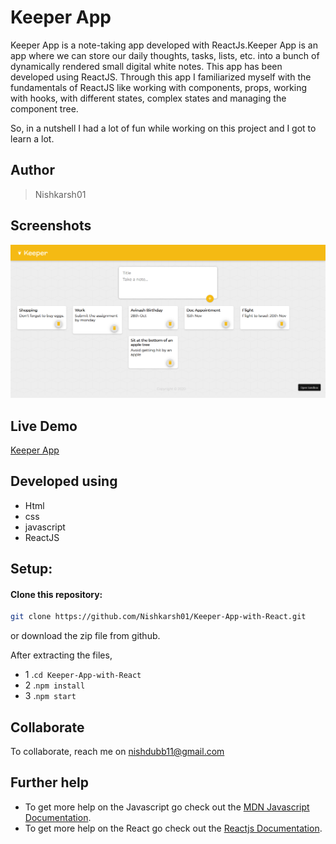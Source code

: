 # Keeper App

Keeper App is a note-taking app developed with ReactJs.Keeper App is an app where we can store our daily thoughts, tasks, lists, etc. into a bunch of dynamically rendered small digital white notes. This app has been developed using ReactJS. Through this app I familiarized myself with the fundamentals of ReactJS like working with components, props, working with hooks, with different states, complex states and managing the component tree.

So, in a nutshell I had a lot of fun while working on this project and I got to learn a lot.

## Author
> Nishkarsh01

## Screenshots
![App Screenshot](screenshots/1.png)

## Live Demo 

 [Keeper App](https://vn8bd.csb.app/)

## Developed using
* Html
* css
* javascript
* ReactJS

## Setup:

#### Clone this repository:

```bash
git clone https://github.com/Nishkarsh01/Keeper-App-with-React.git
```
or download the zip file from github.

After extracting the files, 

* 1  .``cd Keeper-App-with-React`` 
* 2  .``npm install``
* 3  .``npm start``

## Collaborate
To collaborate, reach me on [nishdubb11@gmail.com]()

## Further help

* To get more help on the Javascript go check out the [MDN Javascript Documentation](https://developer.mozilla.org/en-US/docs/Web/JavaScript).
* To get more help on the React go check out the [Reactjs Documentation](https://reactjs.org/docs/getting-started.html).




